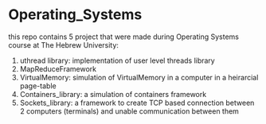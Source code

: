 # Operating_Systems

this repo contains 5 project that were made during Operating Systems course at The Hebrew University:
1) uthread library: implementation of user level threads library 
2) MapReduceFramework
3) VirtualMemory: simulation of VirtualMemory in a computer in a heirarcial page-table
4) Containers_library: a simulation of containers framework
5) Sockets_library: a framework to create TCP based connection between 2 computers (terminals) and unable communication between them
